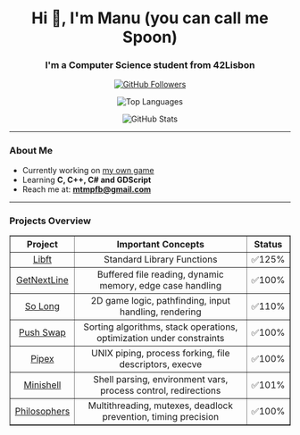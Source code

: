 <h1 align="center">Hi 👋, I'm Manu (you can call me Spoon)</h1>
<h3 align="center">I'm a Computer Science student from 42Lisbon</h3>

<p align="center">
  <a href="https://github.com/manucovr">
    <img src="https://img.shields.io/github/followers/manucovr?label=Follow&style=social" alt="GitHub Followers">
  </a>
</p>

<p align="center">
  <img src="https://github-readme-stats.vercel.app/api/top-langs?username=manucovr&show_icons=true&locale=en&layout=compact" alt="Top Languages">
</p>

<p align="center">
  <img src="https://github-readme-stats.vercel.app/api?username=manucovr&show_icons=true&locale=en" alt="GitHub Stats">
</p>

<hr>

### About Me

- Currently working on [my own game](https://github.com/ManuCovr/Behind)
- Learning **C, C++, C# and GDScript**
- Reach me at: **mtmpfb@gmail.com**

<hr>

### Projects Overview

<table align="center" border="1" cellspacing="0" cellpadding="8">
  <thead>
    <tr>
      <th align="center">Project</th>
      <th align="center">Important Concepts</th>
      <th align="center">Status</th>
    </tr>
  </thead>
  <tbody>
    <tr>
      <td align="center"><a href="https://github.com/ManuCovr/libft">Libft</a></td>
      <td align="center">Standard Library Functions</td>
      <td align="center">✅125%</td>
    </tr>
    <tr>
      <td align="center"><a href="https://github.com/ManuCovr/getnextline">GetNextLine</a></td>
      <td align="center">Buffered file reading, dynamic memory, edge case handling</td>
      <td align="center">✅100%</td>
    </tr>
        <tr>
      <td align="center"><a href="https://github.com/ManuCovr/so_long">So Long</a></td>
      <td align="center">2D game logic, pathfinding, input handling, rendering</td>
      <td align="center">✅110%</td>
    </tr>
    </tr>
        <tr>
      <td align="center"><a href="https://github.com/ManuCovr/push_swap">Push Swap</a></td>
      <td align="center">Sorting algorithms, stack operations, optimization under constraints</td>
      <td align="center">✅100%</td>
    </tr>
    </tr>
        <tr>
      <td align="center"><a href="https://github.com/ManuCovr/pipex">Pipex</a></td>
      <td align="center">UNIX piping, process forking, file descriptors, execve</td>
      <td align="center">✅100%</td>
    </tr>
    </tr>
        <tr>
      <td align="center"><a href="https://github.com/bbento-a/ProjectMinishell">Minishell</a></td>
      <td align="center">Shell parsing, environment vars, process control, redirections</td>
      <td align="center">✅101%</td>
    </tr>
    </tr>
        <tr>
      <td align="center"><a href="https://github.com/ManuCovr/Philo">Philosophers</a></td>
      <td align="center">Multithreading, mutexes, deadlock prevention, timing precision</td>
      <td align="center">✅100%</td>
    </tr>
  
  </tbody>
</table>

